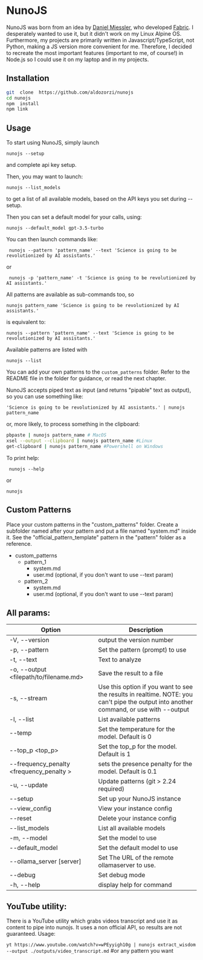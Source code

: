 
# NunoJS

NunoJS was born from an idea by [Daniel Miessler](https://danielmiessler.com), who developed [Fabric](https://github.com/danielmiessler/fabric). I desperately wanted to use it, but it didn't work on my Linux Alpine OS. Furthermore, my projects are primarily written in Javascript/TypeScript, not Python, making a JS version more convenient for me.  Therefore, I decided to recreate the most important features (important to me, of course!) in Node.js so I could use it on my laptop and in my projects.

## Installation

```bash
git  clone  https://github.com/aldozorzi/nunojs
cd nunojs
npm  install
npm link
```

## Usage

To start using NunoJS, simply launch

` nunojs --setup `

and complete api key setup.

Then, you may want to launch:

` nunojs --list_models `

to get a list of all available models, based on the API keys you set during --setup.

Then you can set a default model for your calls, using:

` nunojs --default_model gpt-3.5-turbo `

You can then launch commands like:

` nunojs --pattern 'pattern_name' --text 'Science is going to be revolutionized by AI assistants.'`

or

` nunojs -p 'pattern_name' -t 'Science is going to be revolutionized by AI assistants.'`

All patterns are available as sub-commands too, so

` nunojs pattern_name 'Science is going to be revolutionized by AI assistants.' `

is equivalent to:

` nunojs --pattern 'pattern_name' --text 'Science is going to be revolutionized by AI assistants.' `

Available patterns are listed with

` nunojs --list `

You can add your own patterns to the `custom_patterns` folder. Refer to the README file in the folder for guidance, or read the next chapter.

NunoJS accepts piped text as input (and returns "pipable" text as output), so you can use something like:

` 'Science is going to be revolutionized by AI assistants.' | nunojs pattern_name `

or, more likely, to process something in the clipboard:

```bash
pbpaste | nunojs pattern_name # MacOS
xsel --output --clipboard | nunojs pattern_name #Linux
get-clipboard | nunojs pattern_name #Powershell on Windows

```

To print help:

` nunojs --help`

or

` nunojs `

## Custom Patterns

Place your custom patterns in the "custom_patterns" folder. Create a subfolder named after your pattern and put a file named "system.md" inside it. See the "official_pattern_template" pattern in the "pattern" folder as a reference.

- custom_patterns
	- pattern_1
		- system.md
		- user.md (optional, if you don't want to use --text param)
	- pattern_2
		- system.md
		- user.md (optional, if you don't want to use --text param)

## All params:
| Option                                           | Description                                                                                                                            |
|---------------------------------------------------|----------------------------------------------------------------------------------------------------------------------------------------|
| -V, --version                                     | output the version number                                                                                                              |
| -p, --pattern <pattern-name>                      | Set the pattern (prompt) to use                                                                                                        |
| -t, --text <text>                                 | Text to analyze                                                                                                                        |
| -o, --output <filepath/to/filename.md>            | Save the result to a file                                                                                                              |
| -s, --stream                                      | Use this option if you want to see the results in realtime. NOTE: you can't pipe the output into another command, or use with --output |
| -l, --list                                        | List available patterns                                                                                                                |
| --temp <temperature>                              | Set the temperature for the model. Default is 0                                                                                        |
| --top_p <top_p>                                   | Set the top_p for the model. Default is 1                                                                                              |
| --frequency_penalty <frequency_penalty >          | sets the presence penalty for the model. Default is 0.1                                                                                |
| -u, --update                                      | Update patterns (git > 2.24 required)                                                                                                  |
| --setup                                           | Set up your NunoJS instance                                                                                                            |
| --view_config                                     | View your instance config                                                                                                              |
| --reset                                           | Delete your instance config                                                                                                            |
| --list_models                                     | List all available models                                                                                                              |
| -m, --model <model>                               | Set the model to use                                                                                                                   |
| --default_model <model>                           | Set the default model to use                                                                                                           |
| --ollama_server [server]                          | Set The URL of the remote ollamaserver to use.                                                                                         |
| --debug                                           | Set debug mode                                                                                                                         |
| -h, --help                                        | display help for command                                                                                                               |


## YouTube utility:
There is a YouTube utility which grabs videos transcript and use it as content to pipe into nunojs. It uses a non official API, so results are not guaranteed.
Usage:

`yt https://www.youtube.com/watch?v=wPEyyigh10g | nunojs extract_wisdom --output ./outputs/video_transcript.md` #or any pattern you want